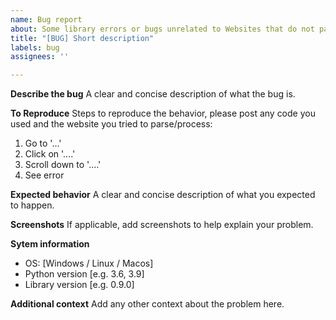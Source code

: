 ```yaml
---
name: Bug report
about: Some library errors or bugs unrelated to Websites that do not parse correctly
title: "[BUG] Short description"
labels: bug
assignees: ''

---
```


**Describe the bug**
A clear and concise description of what the bug is.

**To Reproduce**
Steps to reproduce the behavior, please post any code you used and the website you tried to parse/process:
1. Go to '...'
2. Click on '....'
3. Scroll down to '....'
4. See error

**Expected behavior**
A clear and concise description of what you expected to happen.

**Screenshots**
If applicable, add screenshots to help explain your problem.

**Sytem information**
 - OS: [Windows / Linux / Macos]
 - Python version [e.g. 3.6, 3.9]
 - Library version [e.g. 0.9.0]

**Additional context**
Add any other context about the problem here.
